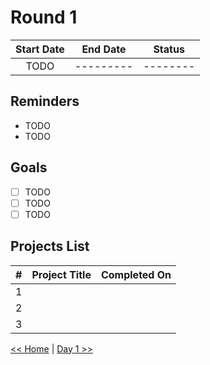 # Round 1

| Start Date | End Date  |  Status  |
| :--------: | :-------: | :------: |
|    TODO    | --------- | -------- |

## Reminders

- TODO
- TODO

## Goals

- [ ] TODO
- [ ] TODO
- [ ] TODO

## Projects List

|  #  | Project Title | Completed On |
| :-: | :-----------: | :----------: |
|  1  |               |              |
|  2  |               |              |
|  3  |               |              |

[<< Home](../README.md) | [Day 1 >>](day001.md)
